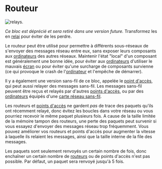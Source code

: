 # Routeur

![[relays](relay.md).](oredict:oc:switch)

*Ce bloc est déprécié et sera retiré dans une version future.* Transformez les en [relai](relay.md) pour éviter de les perdre.

Le routeur peut être utilisé pour permettre à différents sous-réseaux de s'envoyer des messages réseau entre eux, sans exposer leurs composants aux [ordinateurs](../general/computer.md) des autres réseaux. Maintenir l'état "local" d'un composant est généralement une bonne idée, pour éviter aux [ordinateurs](../general/computer.md) d'utiliser le mauvais [écran](screen1.md) ou pour éviter qu'une surcharge de composants survienne (ce qui provoque le crash de l'[ordinateur](../general/computer.md) et l'empêche de démarrer).

Il y a également une version sans-fil de ce bloc, appelée le [point d'accès](accessPoint.md), qui peut aussi relayer des messages sans-fil. Les messages sans-fil peuvent être reçus et relayés par d'autres [points d'accès](accessPoint.md), ou par des [ordinateurs](../general/computer.md) équipés d'une [carte réseau sans-fil](../item/wlanCard1.md).

Les routeurs et [points d'accès](accessPoint.md) ne gardent *pas* de trace des paquets qu'ils ont récemment relayé, donc évitez les boucles dans votre réseau ou vous pourriez recevoir le même paquet plusieurs fois. A cause de la taille limitée de la mémoire tampon des routeurs, une perte des paquets peut survenir si vous essayez d'envoyer des messages réseau trop fréquemment. Vous pouvez améliorer vos routeurs et points d'accès pour augmenter la vitesse à laquelle ils relaient les messages, ainsi que la taille interne de la file des messages.

Les paquets sont seulement renvoyés un certain nombre de fois, donc enchaîner un certain nombre de [routeurs](switch.md) ou de points d'accès n'est pas possible. Par défaut, un paquet sera renvoyé jusqu'à 5 fois.
